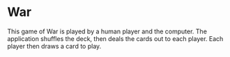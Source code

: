 # War

This game of War is played by a human player and the computer. The application shuffles the deck, then deals the cards out to each player. Each player then draws a card to play.
